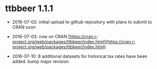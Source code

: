 # ttbbeer 1.1.1

* 2016-07-02: initial upload to github repository with plans to submit to CRAN soon

* 2016-07-03: now on CRAN [https://cran.r-project.org/web/packages/ttbbeer/index.html](https://cran.r-project.org/web/packages/ttbbeer/index.html)

* 2016-07-10: 8 additional datasets for historical tax rates have been added. bump major revision
